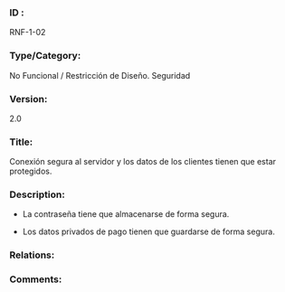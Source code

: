 ### ID : 
RNF-1-02

### Type/Category:
No Funcional / Restricción de Diseño. Seguridad

### Version:
2.0

### Title:
Conexión segura al servidor y los datos de los clientes tienen que estar protegidos.

### Description:
- La contraseña tiene que almacenarse de forma segura.

- Los datos privados de pago tienen que guardarse de forma segura.


### Relations:


### Comments:

